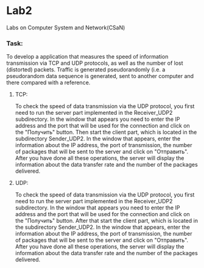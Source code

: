 # Lab2
Labs on Computer System and Network(CSaN)

### Task:
 To develop a application that measures the speed of information transmission via TCP and UDP protocols, as well as the number of lost (distorted) packets. Traffic is generated pseudorandomly (i.e. a pseudorandom data sequence is generated, sent to another computer and there compared with a reference.

1. TCP:

   To check the speed of data transmission via the UDP protocol, you first need to run the server part implemented in the Receiver_UDP2 subdirectory. In the window that appears you need to enter the IP address and the port that will be used for the connection and click on the "Получить" button. Then start the client part, which is located in the subdirectory Sender_UDP2. In the window that appears, enter the information about the IP address, the port of transmission, the number of packages that will be sent to the server and click on "Отправить". After you have done all these operations, the server will display the information about the data transfer rate and the number of the packages delivered.

2. UDP:

    To check the speed of data transmission via the UDP protocol, you first need to run the server part implemented in the Receiver_UDP2 subdirectory. In the window that appears you need to enter the IP address and the port that will be used for the connection and click on the "Получить" button. After that start the client part, which is located in the subdirectory Sender_UDP2. In the window that appears, enter the information about the IP address, the port of transmission, the number of packages that will be sent to the server and click on "Отправить". After you have done all these operations, the server will display the information about the data transfer rate and the number of the packages delivered.
